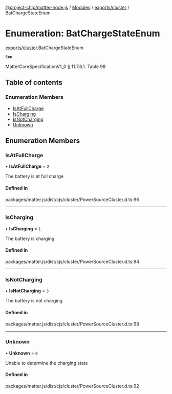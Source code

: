 [@project-chip/matter-node.js](../README.md) / [Modules](../modules.md) / [exports/cluster](../modules/exports_cluster.md) / BatChargeStateEnum

# Enumeration: BatChargeStateEnum

[exports/cluster](../modules/exports_cluster.md).BatChargeStateEnum

**`See`**

MatterCoreSpecificationV1_0 § 11.7.6.1. Table 98

## Table of contents

### Enumeration Members

- [IsAtFullCharge](exports_cluster.BatChargeStateEnum.md#isatfullcharge)
- [IsCharging](exports_cluster.BatChargeStateEnum.md#ischarging)
- [IsNotCharging](exports_cluster.BatChargeStateEnum.md#isnotcharging)
- [Unknown](exports_cluster.BatChargeStateEnum.md#unknown)

## Enumeration Members

### IsAtFullCharge

• **IsAtFullCharge** = ``2``

The battery is at full charge

#### Defined in

packages/matter.js/dist/cjs/cluster/PowerSourceCluster.d.ts:96

___

### IsCharging

• **IsCharging** = ``1``

The battery is charging

#### Defined in

packages/matter.js/dist/cjs/cluster/PowerSourceCluster.d.ts:94

___

### IsNotCharging

• **IsNotCharging** = ``3``

The battery is not charging

#### Defined in

packages/matter.js/dist/cjs/cluster/PowerSourceCluster.d.ts:98

___

### Unknown

• **Unknown** = ``0``

Unable to determine the charging state

#### Defined in

packages/matter.js/dist/cjs/cluster/PowerSourceCluster.d.ts:92
